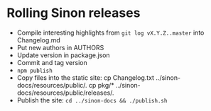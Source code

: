 # Rolling Sinon releases

* Compile interesting highlights from `git log vX.Y.Z..master` into Changelog.md
* Put new authors in AUTHORS
* Update version in package.json
* Commit and tag version
* `npm publish`
* Copy files into the static site:
    cp Changelog.txt ../sinon-docs/resources/public/.
    cp pkg/* ../sinon-docs/resources/public/releases/.
* Publish the site: `cd ../sinon-docs && ./publish.sh`
